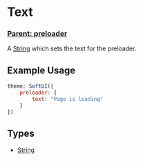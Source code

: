 # Text
### **[Parent: preloader](/docs/preloader/)**

A [String](https://developer.mozilla.org/en-US/docs/Web/JavaScript/Reference/Global_Objects/String) which sets the text for the preloader.

## Example Usage
```js
theme: SoftUI({
    preloader: {
        text: "Page is loading"
    }
})
```

## Types
- [String](https://developer.mozilla.org/en-US/docs/Web/JavaScript/Reference/Global_Objects/String)